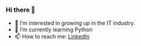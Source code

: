### Hi there 👋
- 👀 I’m interested in growing up in the IT industry.
- 🌱 I’m currently learning Python
- 📫 How to reach me: [LinkedIn](https://www.linkedin.com/in/daniel-ionut-dragan/)

<!--


-->
